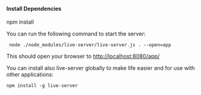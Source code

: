 #### Install Dependencies


npm install


You can run the following command to start the server:

```
 node ./node_modules/live-server/live-server.js . --open=app
```

This should open your browser to [http://localhost:8080/app/](http://localhost:8080/app/)

You can install also live-server globally to make life easier and for use with other applications:

```
npm install -g live-server
```